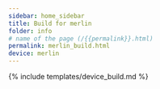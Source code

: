 ```yaml
---
sidebar: home_sidebar
title: Build for merlin
folder: info
# name of the page (/{{permalink}}.html)
permalink: merlin_build.html
device: merlin
---
```

{% include templates/device_build.md %}
